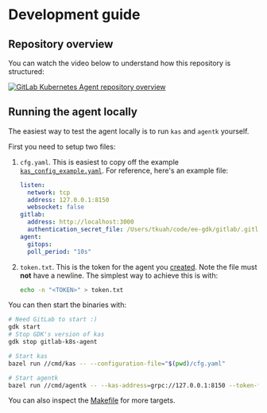 # Development guide

## Repository overview

You can watch the video below to understand how this repository is
structured:

[![GitLab Kubernetes Agent repository overview](http://img.youtube.com/vi/j8CyaCWroUY/0.jpg)](http://www.youtube.com/watch?v=j8CyaCWroUY "GitLab Kubernetes Agent repository overview")

## Running the agent locally

The easiest way to test the agent locally is to run `kas` and `agentk` yourself.

First you need to setup two files:

1. `cfg.yaml`. This is easiest to copy off the example [`kas_config_example.yaml`](kas_config_example.yaml).
   For reference, here's an example file:

   ```yaml
   listen:
     network: tcp
     address: 127.0.0.1:8150
     websocket: false
   gitlab:
     address: http://localhost:3000
     authentication_secret_file: /Users/tkuah/code/ee-gdk/gitlab/.gitlab_kas_secret
   agent:
     gitops:
     poll_period: "10s"
   ```

1. `token.txt`. This is the token for the agent you [created](https://docs.gitlab.com/ee/user/clusters/agent/#create-an-agent-record-in-gitlab).
   Note the file must **not** have a newline. The simplest way to achieve this is with:

   ```sh
   echo -n "<TOKEN>" > token.txt
   ```

You can then start the binaries with:

```sh
# Need GitLab to start :)
gdk start
# Stop GDK's version of kas
gdk stop gitlab-k8s-agent

# Start kas
bazel run //cmd/kas -- --configuration-file="$(pwd)/cfg.yaml"

# Start agentk
bazel run //cmd/agentk -- --kas-address=grpc://127.0.0.1:8150 --token-file="$(pwd)/token.txt"
```

You can also inspect the [Makefile](Makefile) for more targets.
